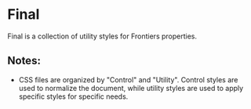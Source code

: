 # Final

Final is a collection of utility styles for Frontiers properties.

## Notes:

- CSS files are organized by "Control" and "Utility". Control styles are used to normalize the document, while utility styles are used to apply specific styles for specific needs.
